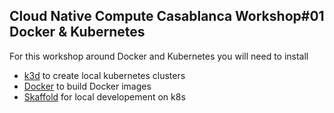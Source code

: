 ## Cloud Native Compute Casablanca Workshop#01 Docker & Kubernetes

For this workshop around Docker and Kubernetes you will need to install

- [k3d](https://k3d.io/#:~:text=use%20Homebrew%3A%20brew%20install%20k3d,tab%20and%20install%20it%20yourself.) to create local kubernetes clusters
- [Docker](https://docs.docker.com/get-docker/) to build Docker images
- [Skaffold](https://skaffold.dev/docs/install/) for local developement on k8s